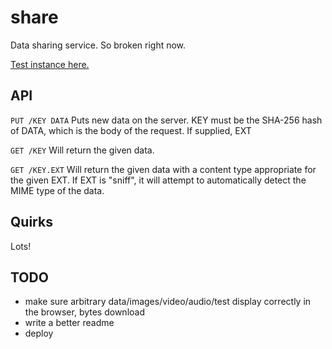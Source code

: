 share
=====

Data sharing service. So broken right now.

[Test instance here.](http://rodarmor-share.appspot.com)


API
---

`PUT /KEY DATA` Puts new data on the server. KEY must be the SHA-256 hash of DATA, which is the body of the request. If supplied, EXT

`GET /KEY` Will return the given data.

`GET /KEY.EXT` Will return the given data with a content type appropriate for the given EXT. If EXT is "sniff", it will attempt to automatically detect the MIME type of the data.


Quirks
------

Lots!


TODO
----

* make sure arbitrary data/images/video/audio/test display correctly in the browser, bytes download
* write a better readme
* deploy
